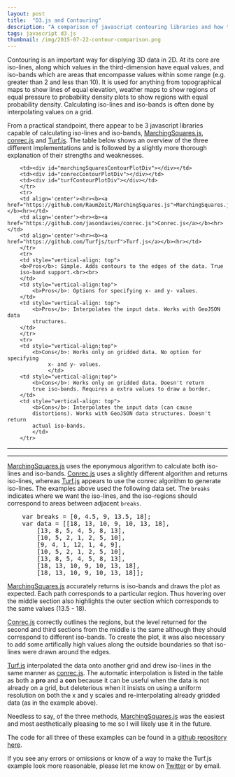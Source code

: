 ```yaml
---
layout: post
title:  "D3.js and Contouring"
description: "A comparison of javascript contouring libraries and how they can be used with d3.js"
tags: javascript d3.js
thumbnail: /img/2015-07-22-contour-comparison.png
---
```


Contouring is an important way for displying 3D data in 2D. At its core are
iso-lines, along which values in the third-dimension have equal values, and
iso-bands which are areas that encompasse values within some
range (e.g. greater than 2 and less than 10). It is used for anything from
topographical maps to show lines of equal elevation, weather maps to show
regions of equal pressure to probability density plots to show regions
with equal probability density. Calculating iso-lines and iso-bands is often
done by interpolating values on a grid. 

From a practical standpoint, there appear to be 3 javascript libraries capable
of calculating iso-lines and iso-bands,
[MarchingSquares.js](https://github.com/RaumZeit/MarchingSquares.js),
[conrec.js](https://github.com/jasondavies/conrec.js) and
[Turf.js](https://github.com/Turfjs/turf). The table below shows an overview
of the three different implementations and is followed by a slightly more
thorough explanation of their strengths and weaknesses.

<table border="0">
        <tr>
        <col width="183">
        <col width="183">
        <col width="183">

        <td><div id="marchingSquaresContourPlotDiv"></div></td>
        <td><div id="conrecContourPlotDiv"></div></td>
        <td><div id="turfContourPlotDiv"></div></td>
        </tr>
        <tr>
        <td align='center'><hr><b><a href="https://github.com/RaumZeit/MarchingSquares.js">MarchingSquares.js</a></b><hr></td>
        <td align='center'><hr><b><a href="https://github.com/jasondavies/conrec.js">Conrec.js</a></b><hr></td>
        <td align='center'><hr><b><a href="https://github.com/Turfjs/turf">Turf.js</a></b><hr></td>
        </tr>
        <tr>
        <td style="vertical-align: top">
        <b>Pros</b>: Simple. Adds contours to the edges of the data. True
        iso-band support.<br><br>
        </td>
        <td style="vertical-align:top">
            <b>Pros</b>: Options for specifying x- and y- values.
        </td>
        <td style="vertical-align: top">
            <b>Pros</b>: Interpolates the input data. Works with GeoJSON data
            structures.
        </td>
        </tr>
        <tr>
        <td style="vertical-align:top">
            <b>Cons</b>: Works only on gridded data. No option for specifying
                 x- and y- values.
                 </td>
        <td style="vertical-align:top">
            <b>Cons</b>: Works only on gridded data. Doesn't return
            true iso-bands. Requires a extra values to draw a border.
        </td>
        <td style="vertical-align: top">
            <b>Cons</b>: Interpolates the input data (can cause
            distortions). Works with GeoJSON data structures. Doesn't return
            actual iso-bands.
            </td>
        </tr>
</table>

<hr>

[MarchingSquares.js](https://github.com/RaumZeit/MarchingSquares.js) uses the eponymous
algorithm to calculate both iso-lines and iso-bands. [Conrec.js](https://github.com/jasondavies/conrec.js) uses a slightly 
different algorithm and returns iso-lines, whereas [Turf.js](https://github.com/Turfjs/turf) appears to use the
conrec algorithm to generate iso-lines. The examples above used the following 
data set. The `breaks` indicates where we want the iso-lines, and the iso-regions should
correspond to areas between adjacent `breaks`.

<pre>
    var breaks = [0, 4.5, 9, 13.5, 18];
    var data = [[18, 13, 10, 9, 10, 13, 18],
        [13, 8, 5, 4, 5, 8, 13],
        [10, 5, 2, 1, 2, 5, 10],
        [9, 4, 1, 12, 1, 4, 9],
        [10, 5, 2, 1, 2, 5, 10],
        [13, 8, 5, 4, 5, 8, 13],
        [18, 13, 10, 9, 10, 13, 18],
        [18, 13, 10, 9, 10, 13, 18]];
</pre>

[MarchingSquares.js](https://github.com/RaumZeit/MarchingSquares.js) accurately
returns is iso-bands and draws the plot as expected. Each path corresponds to 
a particular region. Thus hovering over the middle section also highlights the
outer section which corresponds to the same values (13.5 - 18).

[Conrec.js](https://github.com/jasondavies/conrec.js) correctly outlines the regions, but the level returned for the
second and third sections from the middle is the same although they should
correspond to different iso-bands. To create the plot, it was also necessary 
to add some artifically high values along the outside boundaries so that iso-lines
were drawn around the edges.

[Turf.js](https://github.com/Turfjs/turf) interpolated the data onto another grid and drew iso-lines in the same
manner as [conrec.js](https://github.com/jasondavies/conrec.js). The automatic interpolation is listed in the table as both
a <b>pro</b> and a <b>con</b> because it can be useful when the data is not already
on a grid, but deleterious when it insists on using a uniform resolution on both
the x and y scales and re-interpolating already gridded data (as in the example
above).

Needless to say, of the three methods,
[MarchingSquares.js](https://github.com/RaumZeit/MarchingSquares.js) was the
easiest and most aesthetically pleasing to me so I will likely use it in the
future.

The code for all three of these examples can be found in a [github repository here](https://github.com/pkerpedjiev/d3-contouring-example).

If you see any errors or omissions or know of a way to make the Turf.js example look more reasonable, please let me know on [Twitter](https://twitter.com/pkerpedjiev) or by email.

<script src="/js/lib/conrec.js"></script>
<script src="/js/lib/turf.custom.js"></script>
<script src="/js/lib/marchingsquares-isobands.min.js"></script>
<script src="/js/circle-marchingsquares-example.js"></script>
<script src="/js/circle-conrec-example.js"></script>
<script src="/js/circle-turf-example.js"></script>
<script>

drawMarchingSquaresContours('#marchingSquaresContourPlotDiv');
drawConrecContours('#conrecContourPlotDiv');
drawTurfContours('#turfContourPlotDiv')
</script>
